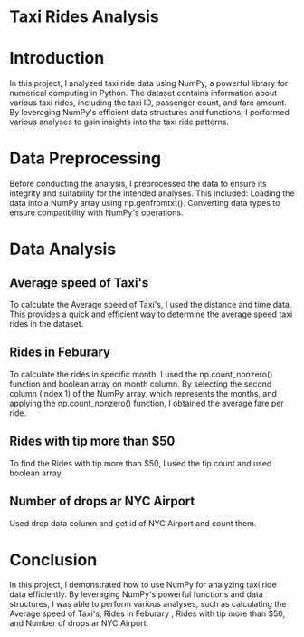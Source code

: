 <h1>Taxi Rides Analysis</h1>

# Introduction
In this project, I analyzed taxi ride data using NumPy, a powerful library for numerical computing in Python. The dataset contains information about various taxi rides, including the taxi ID, passenger count, and fare amount. By leveraging NumPy's efficient data structures and functions, I performed various analyses to gain insights into the taxi ride patterns.
# Data Preprocessing
Before conducting the analysis, I preprocessed the data to ensure its integrity and suitability for the intended analyses. This included:
Loading the data into a NumPy array using np.genfromtxt().
Converting data types to ensure compatibility with NumPy's operations.

# Data Analysis

## Average speed of Taxi's
To calculate the Average speed of Taxi's, I used the distance and time data.  
This provides a quick and efficient way to determine the average speed taxi rides in the dataset.

## Rides in Feburary 
To calculate the rides in specific month, I used the np.count_nonzero() function  and boolean array on month column.
By selecting the second column (index 1) of the NumPy array, which represents the months, and applying the np.count_nonzero() function, I obtained the average fare per ride.

## Rides with tip more than $50
To find the Rides with tip more than $50, I used the tip count and used boolean array,

## Number of drops ar NYC Airport
Used drop data column and get id of NYC Airport and count them.

# Conclusion
In this project, I demonstrated how to use NumPy for analyzing taxi ride data efficiently. By leveraging NumPy's powerful functions and data structures, I was able to perform various analyses, such as calculating the Average speed of Taxi's, Rides in Feburary , Rides with tip more than $50, and Number of drops ar NYC Airport.
